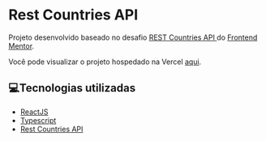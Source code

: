 # Rest Countries API

Projeto desenvolvido baseado no desafio 
<a href="https://www.frontendmentor.io/challenges/rest-countries-api-with-color-theme-switcher-5cacc469fec04111f7b848ca">REST Countries API </a>
do <a href="https://www.frontendmentor.io/">Frontend Mentor</a>.


Você pode visualizar o projeto hospedado na Vercel <a href="https://restapi-countries-react-leizen.vercel.app/">aqui</a>.

## 💻Tecnologias utilizadas

- <a href="https://pt-br.reactjs.org/">ReactJS</a>
- <a href="https://www.typescriptlang.org/">Typescript</a>
- <a href="https://restcountries.eu/">Rest Countries API</a>
